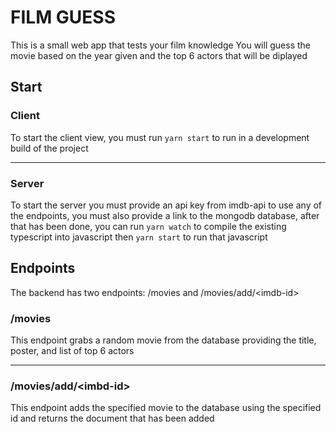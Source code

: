 # FILM GUESS
This is a small web app that tests your film knowledge
You will guess the movie based on the year given and the top 6 actors that will be diplayed

## Start

### Client

To start the client view, you must run `yarn start` to run in a development build of the project

---

### Server
To start the server you must provide an api key from imdb-api to use any of the endpoints, you must also provide a link to the mongodb database, after that has been done, you can run `yarn watch` to compile the existing typescript into javascript then `yarn start` to run that javascript

## Endpoints
The backend has two endpoints: /movies and /movies/add/\<imdb-id> 

### /movies
  
This endpoint grabs a random movie from the database providing the title, poster, and list of top 6 actors
  
---
  
### /movies/add/\<imbd-id>
  
This endpoint adds the specified movie to the database using the specified id and returns the document that has been added
